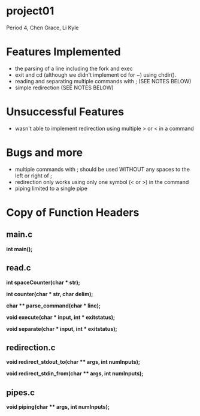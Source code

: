 # project01
Period 4, Chen Grace, Li Kyle
# Features Implemented #
- the parsing of a line including the fork and exec 
- exit and cd (although we didn't implement cd for ~) using chdir().
- reading and separating multiple commands with ; (SEE NOTES BELOW)
- simple redirection (SEE NOTES BELOW)

# Unsuccessful Features #
- wasn't able to implement redirection using multiple > or < in a command

# Bugs and more #
- multiple commands with ; should be used WITHOUT any spaces to the left or right of ;
- redirection only works using only one symbol (< or >) in the command
- piping limited to a single pipe

# Copy of Function Headers #
## main.c ##
**int main();**

## read.c ##
**int spaceCounter(char * str);**

**int counter(char * str, char delim);**

**char ** parse_command(char * line);**

**void execute(char * input, int * exitstatus);**

**void separate(char * input, int * exitstatus);**

## redirection.c ##
**void redirect_stdout_to(char ** args, int numInputs);**

**void redirect_stdin_from(char ** args, int numInputs);**

## pipes.c ##
**void piping(char ** args, int numInputs);**
